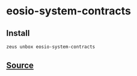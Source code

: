 
eosio-system-contracts 
====================











## Install
```bash
zeus unbox eosio-system-contracts
```







## [Source](https://github.com/liquidapps-io/zeus-sdk/tree/master/boxes/groups/eos-sdk/eosio-system-contracts)
